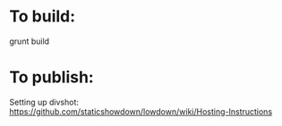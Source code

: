 # To build:

grunt build

# To publish:

Setting up divshot: https://github.com/staticshowdown/lowdown/wiki/Hosting-Instructions